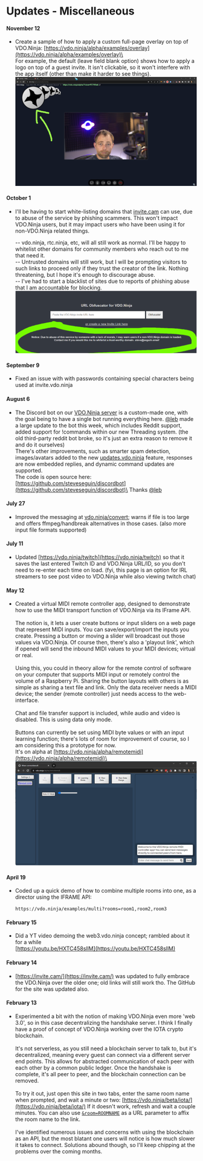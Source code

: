 # Updates - Miscellaneous

#### November 12

* Create a sample of how to apply a custom full-page overlay on top of VDO.Ninja: [https://vdo.ninja/alpha/examples/overlay](https://vdo.ninja/alpha/examples/overlay)\
  \
  For example, the default (leave field blank option) shows how to apply a logo on top of a guest invite. It isn't clickable, so it won't interfere with the app itself (other than make it harder to see things).\
  ![](<../.gitbook/assets/image (12).png>)

#### October 1

*   I'll be having to start white-listing domains that [invite.cam](https://invite.cam/) can use, due to abuse of the service by phishing scammers. This won't impact VDO.Ninja users, but it may impact users who have been using it for non-VDO.Ninja related things.

    \-- vdo.ninja, rtc.ninja, etc, will all still work as normal. I'll be happy to whitelist other domains for community members who reach out to me that need it.\
    \-- Untrusted domains will still work, but I will be prompting visitors to such links to proceed only if they trust the creator of the link. Nothing threatening, but I hope it's enough to discourage abuse.\
    \-- I've had to start a blacklist of sites due to reports of phishing abuse that I am accountable for blocking.\
    ![](<../.gitbook/assets/image (2) (6) (2).png>)

#### September 9

* Fixed an issue with with passwords containing special characters being used at invite.vdo.ninja

#### August 6

* The Discord bot on our [VDO.Ninja server](https://discord.gg/Hk9aKgtUHc) is a custom-made one, with the goal being to have a single bot running everything here. [@leb](https://github.com/lebaston100) made a large update to the bot this week, which includes Reddit support, added support for !commands within our new Threading system. (the old third-party reddit bot broke, so it's just an extra reason to remove it and do it ourselves)\
  There's other improvements, such as smarter spam detection, images/avatars added to the new [updates.vdo.ninja](https://updates.vdo.ninja/) feature, responses are now embedded replies, and dynamic command updates are supported.\
  The code is open source here: [https://github.com/steveseguin/discordbot](https://github.com/steveseguin/discordbot)\
  Thanks [@leb](https://github.com/lebaston100)

#### July 27

* Improved the messaging at [vdo.ninja/convert](https://isolated.vdo.ninja/convert); warns if file is too large and offers ffmpeg/handbreak alternatives in those cases. (also more input file formats supported)

#### July 11

* Updated [https://vdo.ninja/twitch](https://vdo.ninja/twitch) so that it saves the last entered Twitch ID and VDO.Ninja URL/ID, so you don't need to re-enter each time on load. (fyi, this page is an option for IRL streamers to see post video to VDO.Ninja while also viewing twitch chat)

#### May 12

* Created a virtual MIDI remote controller app, designed to demonstrate how to use the MIDI transport function of VDO.Ninja via its IFrame API.\
  \
  The notion is, it lets a user create buttons or input sliders on a web page that represent MIDI inputs. You can save/export/import the inputs you create. Pressing a button or moving a slider will broadcast out those values via VDO.Ninja. Of course then, there's also a 'playout link', which if opened will send the inbound MIDI values to your MIDI devices; virtual or real.\
  \
  Using this, you could in theory allow for the remote control of software on your computer that supports MIDI input or remotely control the volume of a Raspberry Pi. Sharing the button layouts with others is as simple as sharing a text file and link. Only the data receiver needs a MIDI device; the sender (remote controller) just needs access to the web-interface.\
  \
  Chat and file transfer support is included, while audio and video is disabled. This is using data only mode.\
  \
  Buttons can currently be set using MIDI byte values or with an input learning function; there's lots of room for improvement of course, so I am considering this a prototype for now.\
  It's on alpha at [https://vdo.ninja/alpha/remotemidi](https://vdo.ninja/alpha/remotemidi)\
  ![](<../.gitbook/assets/image (167).png>)

#### April 19

*   Coded up a quick demo of how to combine multiple rooms into one, as a director using the IFRAME API:

    ```
    https://vdo.ninja/examples/multi?rooms=room1,room2,room3
    ```

#### February 15

* Did a YT video demoing the web3.vdo.ninja concept; rambled about it for a while\
  [https://youtu.be/HXTC458sllM](https://youtu.be/HXTC458sllM)

#### February 14

* [https://invite.cam/](https://invite.cam/) was updated to fully embrace the VDO.Ninja over the older one; old links will still work tho. The GitHub for the site was updated also.

#### February 13

* Experimented a bit with the notion of making VDO.Ninja even more 'web 3.0', so in this case decentralizing the handshake server. I think I finally have a proof of concept of VDO.Ninja working over the IOTA crypto blockchain.\
  \
  It's not serverless, as you still need a blockchain server to talk to, but it's decentralized, meaning every guest can connect via a different server end points. This allows for abstracted communication of each peer with each other by a common public ledger. Once the handshake is complete, it's all peer to peer, and the blockchain connection can be removed.\
  \
  To try it out, just open this site in two tabs, enter the same room name when prompted, and wait a minute or two: [https://vdo.ninja/beta/iota/](https://vdo.ninja/beta/iota/) If it doesn't work, refresh and wait a couple minutes. You can also use [`&room=ROOMNAME`](../general-settings/room.md) as a URL parameter to affix the room name to the link.\
  \
  I've identified numerous issues and concerns with using the blockchain as an API, but the most blatant one users will notice is how much slower it takes to connect. Solutions abound though, so I'll keep chipping at the problems over the coming months.
